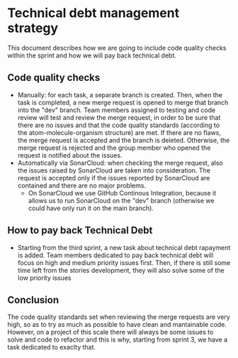 # Technical debt management strategy

This document describes how we are going to include code quality checks within the sprint and how we will pay back technical debt.

## Code quality checks
  - Manually: for each task, a separate branch is created. Then, when the task is completed, a new merge request is opened to merge that branch into the "dev" branch. Team members assigned to testing and code review will test and review the merge request, in order to be sure that there are no issues and that the code quality standards (according to the atom-molecule-organism structure) are met. If there are no flaws, the merge request is accepted and the branch is deleted. Otherwise, the merge request is rejected and the group member who opened the request is notified about the issues.
  - Automatically via SonarCloud: when checking the merge request, also the issues raised by SonarCloud are taken into consideration. The request is accepted only if the issues reported by SonarCloud are contained and there are no major problems.
    - On SonarCloud we use GitHub Continous Integration, because it allows us to run SonarCloud on the "dev" branch (otherwise we could have only run it on the main branch).

## How to pay back Technical Debt
  - Starting from the third sprint, a new task about technical debt rapayment is added. Team members dedicated to pay back technical debt will focus on high and medium priority issues first. Then, if there is still some time left from the stories development, they will also solve some of the low priority issues

## Conclusion
The code quality standards set when reviewing the merge requests are very high, so as to try as much as possible to have clean and mantainable code. However, on a project of this scale there will always be some issues to solve and code to refactor and this is why, starting from sprint 3, we have a task dedicated to exaclty that.
